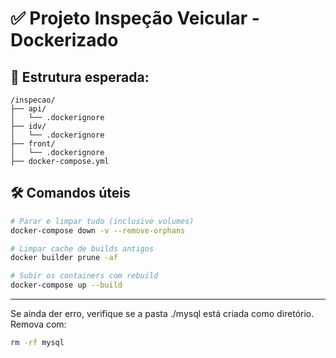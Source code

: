 # ✅ Projeto Inspeção Veicular - Dockerizado

## 📁 Estrutura esperada:

```
/inspecao/
├── api/
│   └── .dockerignore
├── idv/
│   └── .dockerignore
├── front/
│   └── .dockerignore
├── docker-compose.yml
```

## 🛠️ Comandos úteis

```bash
# Parar e limpar tudo (inclusive volumes)
docker-compose down -v --remove-orphans

# Limpar cache de builds antigos
docker builder prune -af

# Subir os containers com rebuild
docker-compose up --build
```

---

Se ainda der erro, verifique se a pasta ./mysql está criada como diretório. Remova com:
```bash
rm -rf mysql
```
